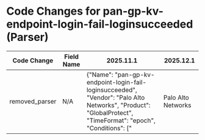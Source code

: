 # Code Changes for pan-gp-kv-endpoint-login-fail-loginsucceeded (Parser)

| Code Change | Field Name | 2025.11.1 | 2025.12.1 |
|-------------|------------|-----------|------------|
| removed_parser | N/A | {"Name": "pan-gp-kv-endpoint-login-fail-loginsucceeded", "Vendor": "Palo Alto Networks", "Product": "GlobalProtect", "TimeFormat": "epoch", "Conditions": ["|Palo Alto Networks|", "|globalprotect", "GlobalProtect portal user login succeeded"], "Fields": ["\Wrt=({time}\d{13})", "\Wdvchost=({host}.+?)(\s+\w+=|\s*$)", "Login from:\s*({src_ip}((([0-9a-fA-F.]{0,4}):{1,2}){1,7}([0-9a-fA-F]){0,4})|(((25[0-5]|(2[0-4]|1\d|[0-9]|)\d)\.?\b){4}))(:({src_port}\d+))?", "User name:\s+({user}[\w\.\-\!\#\^\~]{1,40}\$?)", "User name:\s+({email_address}[^@\s]+@[^\s,]+),", "Client OS( version)?:\s+({os}[^\":]+)(,|\.)"], "ParserVersion": "v1.0.0"} | N/A |